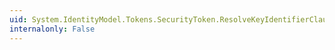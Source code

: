 ```yaml
---
uid: System.IdentityModel.Tokens.SecurityToken.ResolveKeyIdentifierClause(System.IdentityModel.Tokens.SecurityKeyIdentifierClause)
internalonly: False
---
```

